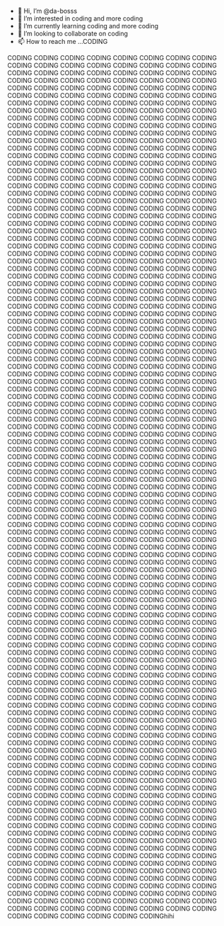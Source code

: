 - 👋 Hi, I’m @da-bosss
- 👀 I’m interested in coding and more coding
- 🌱 I’m currently learning coding and more coding
- 💞️ I’m looking to collaborate on coding
- 📫 How to reach me ...CODING

<!---
da-bosss/da-bosss is a ✨ special ✨ repository because its `README.md` (this file) appears on your GitHub profile.
You can click the Preview link to take a look at your changes. cool
--->
CODING CODING CODING CODING CODING CODING CODING CODING CODING CODING CODING CODING CODING CODING CODING CODING CODING CODING CODING CODING CODING CODING CODING CODING CODING CODING CODING CODING CODING CODING CODING CODING CODING CODING CODING CODING CODING CODING CODING CODING CODING CODING CODING CODING CODING CODING CODING CODING CODING CODING CODING CODING CODING CODING CODING CODING CODING CODING CODING CODING CODING CODING CODING CODING CODING CODING CODING CODING CODING CODING CODING CODING CODING CODING CODING CODING CODING CODING CODING CODING CODING CODING CODING CODING CODING CODING CODING CODING CODING CODING CODING CODING CODING CODING CODING CODING CODING CODING CODING  CODING CODING CODING CODING CODING CODING CODING CODING CODING CODING CODING CODING CODING CODING CODING CODING CODING CODING CODING CODING CODING CODING CODING CODING CODING CODING CODING CODING CODING CODING CODING CODING CODING CODING CODING CODING CODING CODING CODING CODING CODING CODING CODING CODING CODING CODING CODING CODING CODING CODING CODING CODING CODING CODING CODING CODING CODING CODING CODING CODING CODING CODING CODING CODING CODING CODING CODING CODING CODING CODING CODING CODING CODING CODING CODING CODING CODING CODING CODING CODING CODING CODING CODING CODING CODING CODING CODING CODING CODING CODING CODING CODING CODING CODING CODING CODING CODING CODING CODING CODING CODING CODING CODING CODING CODING CODING CODING CODING CODING CODING CODING CODING CODING CODING CODING CODING CODING CODING CODING CODING CODING CODING CODING CODING CODING CODING CODING CODING CODING CODING CODING CODING CODING CODING CODING CODING CODING CODING CODING CODING CODING CODING CODING CODING CODING CODING CODING CODING CODING CODING CODING CODING CODING  CODING CODING CODING CODING CODING CODING CODING CODING CODING CODING CODING CODING CODING CODING CODING CODING CODING CODING CODING CODING CODING CODING CODING CODING CODING CODING CODING CODING CODING CODING CODING CODING CODING CODING CODING CODING CODING CODING CODING CODING CODING CODING CODING CODING CODING CODING CODING CODING CODING CODING CODING CODING CODING CODING  CODING CODING CODING CODING CODING CODING CODING CODING CODING CODING CODING CODING CODING CODING CODING CODING CODING CODING CODING CODING CODING CODING CODING CODING CODING CODING CODING CODING CODING CODING CODING CODING CODING CODING CODING CODING CODING CODING CODING CODING CODING CODING CODING CODING CODING CODING CODING CODING CODING CODING CODING CODING CODING CODING CODING CODING CODING CODING CODING CODING CODING CODING CODING CODING CODING CODING CODING CODING CODING CODING CODING CODING CODING CODING CODING CODING CODING CODING CODING CODING CODING CODING CODING CODING CODING CODING CODING CODING CODING CODING CODING CODING CODING CODING CODING CODING CODING CODING CODING  CODING CODING CODING CODING CODING CODING CODING CODING CODING CODING CODING CODING CODING CODING CODING CODING CODING CODING CODING CODING CODING CODING CODING CODING CODING CODING CODING CODING CODING CODING CODING CODING CODING CODING CODING CODING CODING CODING CODING CODING CODING CODING CODING CODING CODING CODING CODING CODING CODING CODING CODING CODING CODING CODING CODING CODING CODING CODING CODING CODING CODING CODING CODING CODING CODING CODING CODING CODING CODING CODING CODING CODING CODING CODING CODING CODING CODING CODING CODING CODING CODING CODING CODING CODING CODING CODING CODING CODING CODING CODING CODING CODING CODING CODING CODING CODING CODING CODING CODING CODING CODING CODING CODING CODING CODING CODING CODING CODING CODING CODING CODING CODING CODING CODING CODING CODING CODING CODING CODING CODING CODING CODING CODING CODING CODING CODING CODING CODING CODING CODING CODING CODING CODING CODING CODING CODING CODING CODING CODING CODING CODING CODING CODING CODING CODING CODING CODING CODING CODING CODING CODING CODING CODING  CODING CODING CODING CODING CODING CODING CODING CODING CODING CODING CODING CODING CODING CODING CODING CODING CODING CODING CODING CODING CODING CODING CODING CODING CODING CODING CODING CODING CODING CODING CODING CODING CODING CODING CODING CODING CODING CODING CODING CODING CODING CODING CODING CODING CODING CODING CODING CODING CODING CODING CODING CODING CODING CODING CODING CODING CODING CODING CODING CODING CODING CODING CODING CODING CODING CODING CODING CODING CODING CODING CODING CODING CODING CODING CODING CODING CODING CODING CODING CODING CODING CODING CODING CODING CODING CODING CODING CODING CODING CODING CODING CODING CODING CODING CODING CODING CODING CODING CODING CODING CODING CODING CODING CODING CODING CODING CODING CODING CODING CODING CODING CODING CODING CODING CODING CODING CODING CODING CODING CODING CODING CODING CODING CODING CODING CODING CODING CODING CODING CODING CODING CODING CODING CODING CODING CODING CODING CODING CODING CODING CODING CODING CODING CODING CODING CODING CODING CODING CODING CODING CODING CODING CODING  CODING CODING CODING CODING CODING CODING CODING CODING CODING CODING CODING CODING CODING CODING CODING CODING CODING CODING CODING CODING CODING CODING CODING CODING CODING CODING CODING CODING CODING CODING CODING CODING CODING CODING CODING CODING CODING CODING CODING CODING CODING CODING CODING CODING CODING CODING CODING CODING CODING CODING CODING CODING CODING CODING CODING CODING CODING CODING CODING CODING CODING CODING CODING CODING CODING CODING CODING CODING CODING CODING CODING CODING CODING CODING CODING CODING CODING CODING CODING CODING CODING CODING CODING CODING CODING CODING CODING CODING CODING CODING CODING CODING CODING CODING CODING CODING CODING CODING CODING CODING CODING CODING CODING CODING CODING CODING CODING CODING CODING CODING CODING CODING CODING CODING CODING CODING CODING CODING CODING CODING CODING CODING CODING CODING CODING CODING CODING CODING CODING CODING CODING CODING CODING CODING CODING CODING CODING CODING CODING CODING CODING CODING CODING CODING CODING CODING CODING CODING CODING CODING CODING CODING CODING  CODING CODING CODING CODING CODING CODING CODING CODING CODING CODING CODING CODING CODING CODING CODING CODING CODING CODING CODING CODING CODING CODING CODING CODING CODING CODING CODING CODING CODING CODING CODING CODING CODING CODING CODING CODING CODING CODING CODING CODING CODING CODING CODING CODING CODING CODING CODING CODING CODING CODING CODING CODING CODING CODINGhihi
